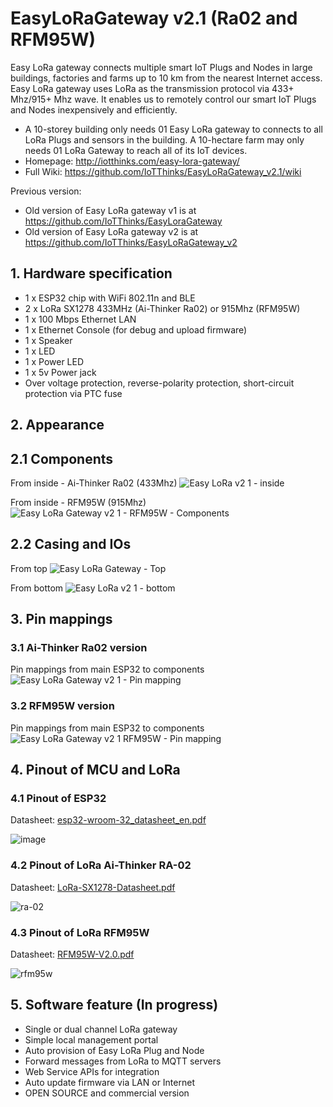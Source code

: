 # EasyLoRaGateway v2.1 (Ra02 and RFM95W)
Easy LoRa gateway connects multiple smart IoT Plugs and Nodes in large buildings, factories and farms up to 10 km from the nearest Internet access. Easy LoRa gateway uses LoRa as the transmission protocol via 433+ Mhz/915+ Mhz wave. It enables us to remotely control our smart IoT Plugs and Nodes inexpensively and efficiently.
- A 10-storey building only needs 01 Easy LoRa gateway to connects to all LoRa Plugs and sensors in the building. A 10-hectare farm may only needs 01 LoRa Gateway to reach all of its IoT devices.
- Homepage: http://iotthinks.com/easy-lora-gateway/
- Full Wiki: https://github.com/IoTThinks/EasyLoRaGateway_v2.1/wiki

Previous version:
- Old version of Easy LoRa gateway v1 is at https://github.com/IoTThinks/EasyLoraGateway
- Old version of Easy LoRa gateway v2 is at https://github.com/IoTThinks/EasyLoRaGateway_v2

## 1. Hardware specification
- 1 x ESP32 chip with WiFi 802.11n and BLE
- 2 x LoRa SX1278 433MHz (Ai-Thinker Ra02) or 915Mhz (RFM95W)
- 1 x 100 Mbps Ethernet LAN
- 1 x Ethernet Console (for debug and upload firmware)
- 1 x Speaker
- 1 x LED
- 1 x Power LED
- 1 x 5v Power jack
- Over voltage protection, reverse-polarity protection, short-circuit protection via PTC fuse

## 2. Appearance 
## 2.1 Components
From inside - Ai-Thinker Ra02 (433Mhz)
![Easy LoRa v2 1 - inside](https://user-images.githubusercontent.com/29994971/63233300-ace3d100-c259-11e9-8989-f151fbd00a25.JPG)

From inside - RFM95W (915Mhz)
![Easy LoRa Gateway v2 1 - RFM95W - Components](https://user-images.githubusercontent.com/29994971/104901891-90007f80-59b0-11eb-8f50-9a383154f43f.jpg)

## 2.2 Casing and IOs
From top
![Easy LoRa Gateway - Top](https://user-images.githubusercontent.com/29994971/63238055-d5c29100-c26e-11e9-8cbc-09ef7bee3845.JPG)

From bottom
![Easy LoRa v2 1 - bottom](https://user-images.githubusercontent.com/29994971/63233301-ace3d100-c259-11e9-9a7b-c0d4757752c0.JPG)



## 3. Pin mappings
### 3.1 Ai-Thinker Ra02 version
Pin mappings from main ESP32 to components
![Easy LoRa Gateway v2 1 - Pin mapping](https://user-images.githubusercontent.com/29994971/63233171-c59fb700-c258-11e9-8842-81c59109e307.png)

### 3.2 RFM95W version
Pin mappings from main ESP32 to components
![Easy LoRa Gateway v2 1 RFM95W - Pin mapping](https://user-images.githubusercontent.com/29994971/104907733-22f0e800-59b8-11eb-9b6b-f0ee3d424dfb.png)

## 4. Pinout of MCU and LoRa
### 4.1 Pinout of ESP32
Datasheet: [esp32-wroom-32_datasheet_en.pdf](https://github.com/IoTThinks/EasyLoRaGateway_v2.1/files/5829820/esp32-wroom-32_datasheet_en.pdf)

![image](https://user-images.githubusercontent.com/29994971/60634413-07a3a380-9e39-11e9-86dd-2acc5d586cae.png)

### 4.2 Pinout of LoRa Ai-Thinker RA-02
Datasheet: [LoRa-SX1278-Datasheet.pdf](https://github.com/IoTThinks/EasyLoRaGateway_v2.1/files/5829814/LoRa-SX1278-Datasheet.pdf)

![ra-02](https://user-images.githubusercontent.com/29994971/63237606-e07c2680-c26c-11e9-81fe-7d4bf97f237a.png)

### 4.3 Pinout of LoRa RFM95W
Datasheet: [RFM95W-V2.0.pdf](https://github.com/IoTThinks/EasyLoRaGateway_v2.1/files/5829531/RFM95W-V2.0.pdf)

![rfm95w](https://user-images.githubusercontent.com/29994971/104902531-6eec5e80-59b1-11eb-900c-c7f35da2d57c.png)


## 5. Software feature (In progress)
- Single or dual channel LoRa gateway
- Simple local management portal
- Auto provision of Easy LoRa Plug and Node
- Forward messages from LoRa to MQTT servers
- Web Service APIs for integration
- Auto update firmware via LAN or Internet
- OPEN SOURCE and commercial version

